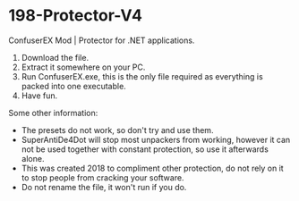 # 198-Protector-V4
ConfuserEX Mod | Protector for .NET applications.

1. Download the file.
2. Extract it somewhere on your PC.
3. Run ConfuserEX.exe, this is the only file required as everything is packed into one executable. 
4. Have fun.


Some other information:
* The presets do not work, so don't try and use them.
* SuperAntiDe4Dot will stop most unpackers from working, however it can not be used together with constant protection, so use it afterwards alone.
* This was created 2018 to compliment other protection, do not rely on it to stop people from cracking your software.
* Do not rename the file, it won't run if you do.

